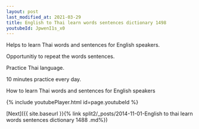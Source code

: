 ```yaml
---
layout: post
last_modified_at: 2021-03-29
title: English to Thai learn words sentences dictionary 1498 
youtubeId: JpwenI1s_x0
---
```

 
 
Helps to learn Thai words and sentences for English speakers.

Opportunitiy to repeat the words sentences. 

Practice Thai language. 
 
10 minutes practice every day. 
 
How to learn Thai words and sentences for English speakers 
 
{% include youtubePlayer.html id=page.youtubeId %}
 
 
[Next]({{ site.baseurl }}{% link  split2/_posts/2014-11-01-English to thai learn words sentences dictionary 1488 .md%})
 
